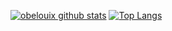 [![obelouix github stats](https://github-readme-stats.vercel.app/api?username=obelouix)](https://github.com/anuraghazra/github-readme-stats)
[![Top Langs](https://github-readme-stats.vercel.app/api/top-langs/?username=obelouix)](https://github.com/anuraghazra/github-readme-stats)
<!--
**obelouix/obelouix** is a ✨ _special_ ✨ repository because its `README.md` (this file) appears on your GitHub profile.

Here are some ideas to get you started:

- 🔭 I’m currently working on ...
- 🌱 I’m currently learning ...
- 👯 I’m looking to collaborate on ...
- 🤔 I’m looking for help with ...
- 💬 Ask me about ...
- 📫 How to reach me: ...
- 😄 Pronouns: ...
- ⚡ Fun fact: ...
-->
